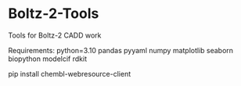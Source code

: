 # Boltz-2-Tools
Tools for Boltz-2 CADD work

Requirements:
python=3.10
pandas
pyyaml
numpy
matplotlib
seaborn
biopython
modelcif
rdkit

pip install chembl-webresource-client


